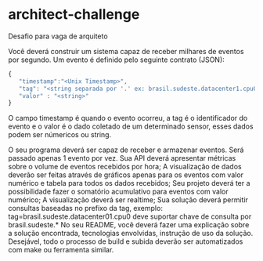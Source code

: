 # architect-challenge

Desafio para vaga de arquiteto

Você deverá construir um sistema capaz de receber milhares de eventos por segundo. Um evento é definido pelo seguinte contrato (JSON):
```javascript
{
   "timestamp":"<Unix Timestamp>",
   "tag": "<string separada por '.' ex: brasil.sudeste.datacenter1.cpu0 >",
   "valor" : "<string>"
}
```
O campo timestamp é quando o evento ocorreu, a tag é o identificador do evento e o valor é o dado coletado de um determinado sensor, esses dados podem ser númericos ou string.

O seu programa deverá ser capaz de receber e armazenar eventos.
Será passado apenas 1 evento por vez.
Sua API deverá apresentar métricas sobre o volume de eventos recebidos por hora;
A visualização de dados deverão ser feitas através de gráficos apenas para os eventos com valor numérico e tabela para todos os dados recebidos;
Seu projeto deverá ter a possibilidade fazer o somatório acumulativo para eventos com valor numérico;
A visualização deverá ser realtime;
Sua solução deverá permitir consultas baseadas no prefixo da tag, exemplo: tag=brasil.sudeste.datacenter01.cpu0 deve suportar chave de consulta por brasil.sudeste.*
No seu README, você deverá fazer uma explicação sobre a solução encontrada, tecnologias envolvidas, instrução de uso da solução.
Desejável, todo o processo de build e subida deverão ser automatizados com make ou ferramenta similar.

